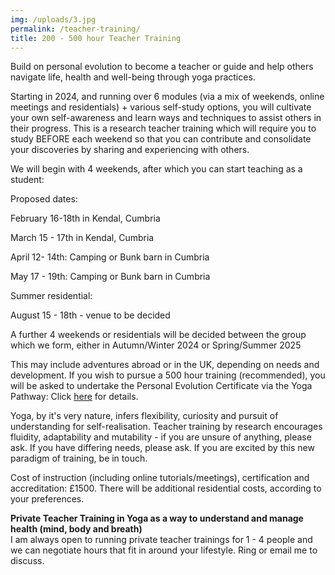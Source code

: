 ```yaml
---
img: /uploads/3.jpg
permalink: /teacher-training/
title: 200 - 500 hour Teacher Training
---
```

B﻿uild on personal evolution to become a teacher or guide and help others navigate life, health and well-being through yoga practices. 

S﻿tarting in 2024, and running over 6 modules (via a mix of weekends, online meetings and residentials) + various self-study options, you will cultivate your own self-awareness and learn ways and techniques to assist others in their progress. This is a research teacher training which will require you to study BEFORE each weekend so that you can contribute and consolidate your discoveries by sharing and experiencing with others. 

W﻿e will begin with 4 weekends, after which you can start teaching as a student: 

P﻿roposed dates:

F﻿ebruary 16-18th in Kendal, Cumbria

M﻿arch 15 - 17th in Kendal, Cumbria

A﻿pril 12- 14th: Camping or Bunk barn in Cumbria

M﻿ay 17 - 19th: Camping or Bunk barn in Cumbria

Summer residential:

A﻿ugust 15 - 18th - venue to be decided

A﻿ further 4 weekends or residentials will be decided between the group which we form, either in Autumn/Winter 2024 or Spring/Summer 2025

This may include adventures abroad or in the UK, depending on needs and development. If you wish to pursue a 500 hour training (recommended), you will be asked to undertake the Personal Evolution Certificate via the Yoga Pathway: Click [here](https://www.dropbox.com/scl/fi/yxn4cvkmrm4chqw6iq4v1/Personal-Evolution-Certificate-Yoga.pdf?rlkey=5x8zy1zofxroxqw2g043t6iid&dl=0) for details. 

Y﻿oga, by it's very nature, infers flexibility, curiosity and pursuit of understanding for self-realisation. Teacher training by research encourages fluidity, adaptability and mutability - if you are unsure of anything, please ask. If you have differing needs, please ask. If you are excited by this new paradigm of training, be in touch.

C﻿ost of instruction (including online tutorials/meetings), certification and accreditation: £1500. There will be additional residential costs, according to your preferences. 

**Private Teacher Training in Yoga as a way to understand and manage health (mind, body and breath)**\
I am always open to running private teacher trainings for 1 - 4 people and we can negotiate hours that fit in around your lifestyle. Ring or email me to discuss.
